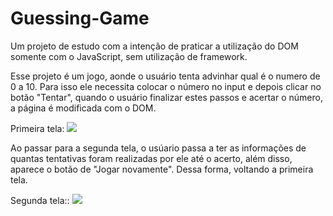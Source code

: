 # Guessing-Game

Um projeto de estudo com a intenção de praticar a utilização do DOM somente com o JavaScript, sem utilização de framework. 

Esse projeto é um jogo, aonde o usuário tenta advinhar qual é o numero de 0 a 10. Para isso ele necessita colocar o número no input e depois clicar no botão "Tentar", quando o usuário finalizar estes passos e acertar o número, a página é modificada com o DOM.

Primeira tela:
<img src="https://github.com/augustogmc/Guessing-Game/assets/123521417/a642e5f6-6bba-44af-a073-56fd133ad4a5">

Ao passar para a segunda tela, o usúario passa a ter as informações de quantas tentativas foram realizadas por ele até o acerto, além disso, aparece o botão de "Jogar novamente". Dessa forma, voltando a primeira tela.

Segunda tela::
<img src="https://github.com/augustogmc/Guessing-Game/assets/123521417/3e1597c2-a39e-4133-9024-0ee16932f91a">

